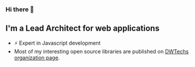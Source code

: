### Hi there 👋

<!--
**LCluber/LCluber** is a ✨ _special_ ✨ repository because its `README.md` (this file) appears on your GitHub profile.

Here are some ideas to get you started:

- 🔭 I’m currently working on ...
- 🌱 I’m currently learning ...
- 👯 I’m looking to collaborate on ...
- 🤔 I’m looking for help with ...
- 💬 Ask me about ...
- 📫 How to reach me: ...
- 😄 Pronouns: ...
- ⚡ Fun fact: ...
-->


## I'm a Lead Architect for web applications

- ⚡ Expert in Javascript development
- Most of my interesting open source libraries are published on [DWTechs organization page](https://github.com/DWTechs).
